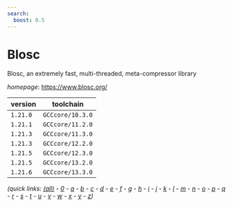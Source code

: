 ```yaml
---
search:
  boost: 0.5
---
```

# Blosc

Blosc, an extremely fast, multi-threaded, meta-compressor library

*homepage*: <https://www.blosc.org/>

version | toolchain
--------|----------
``1.21.0`` | ``GCCcore/10.3.0``
``1.21.1`` | ``GCCcore/11.2.0``
``1.21.3`` | ``GCCcore/11.3.0``
``1.21.3`` | ``GCCcore/12.2.0``
``1.21.5`` | ``GCCcore/12.3.0``
``1.21.5`` | ``GCCcore/13.2.0``
``1.21.6`` | ``GCCcore/13.3.0``


*(quick links: [(all)](../index.md) - [0](../0/index.md) - [a](../a/index.md) - [b](../b/index.md) - [c](../c/index.md) - [d](../d/index.md) - [e](../e/index.md) - [f](../f/index.md) - [g](../g/index.md) - [h](../h/index.md) - [i](../i/index.md) - [j](../j/index.md) - [k](../k/index.md) - [l](../l/index.md) - [m](../m/index.md) - [n](../n/index.md) - [o](../o/index.md) - [p](../p/index.md) - [q](../q/index.md) - [r](../r/index.md) - [s](../s/index.md) - [t](../t/index.md) - [u](../u/index.md) - [v](../v/index.md) - [w](../w/index.md) - [x](../x/index.md) - [y](../y/index.md) - [z](../z/index.md))*

